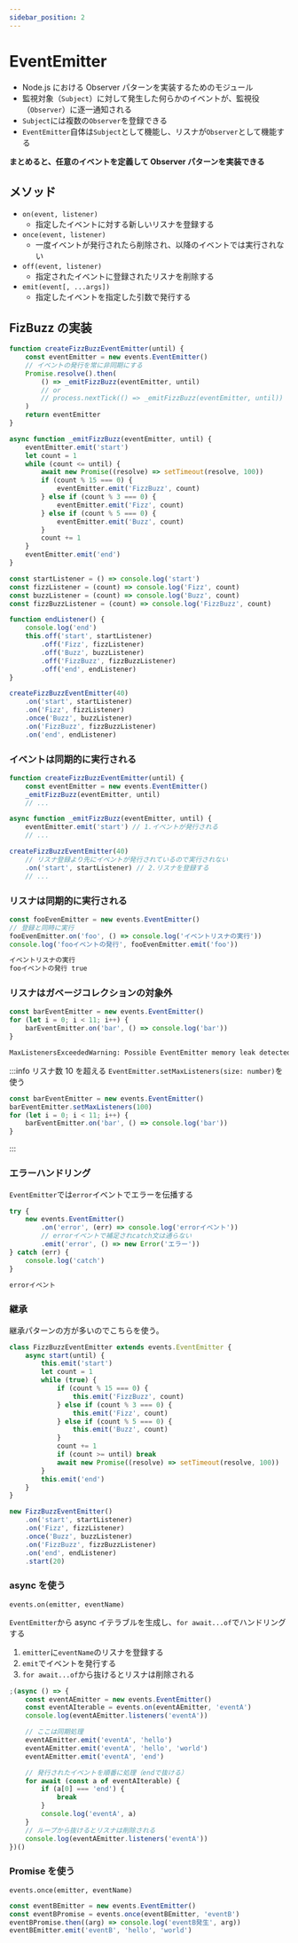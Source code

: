 ```yaml
---
sidebar_position: 2
---
```


# EventEmitter

- Node.js における Observer パターンを実装するためのモジュール
- 監視対象（`Subject`）に対して発生した何らかのイベントが、監視役（`Observer`）に逐一通知される
- `Subject`には複数の`Observer`を登録できる
- `EventEmitter`自体は`Subject`として機能し、リスナが`Observer`として機能する

**まとめると、任意のイベントを定義して Observer パターンを実装できる**

## メソッド

- `on(event, listener)`
  - 指定したイベントに対する新しいリスナを登録する
- `once(event, listener)`
  - 一度イベントが発行されたら削除され、以降のイベントでは実行されない
- `off(event, listener)`
  - 指定されたイベントに登録されたリスナを削除する
- `emit(event[, ...args])`
  - 指定したイベントを指定した引数で発行する

## FizBuzz の実装

```js title=イベント処理の定義
function createFizzBuzzEventEmitter(until) {
	const eventEmitter = new events.EventEmitter()
	// イベントの発行を常に非同期にする
	Promise.resolve().then(
		() => _emitFizzBuzz(eventEmitter, until)
		// or
		// process.nextTick(() => _emitFizzBuzz(eventEmitter, until))
	)
	return eventEmitter
}

async function _emitFizzBuzz(eventEmitter, until) {
	eventEmitter.emit('start')
	let count = 1
	while (count <= until) {
		await new Promise((resolve) => setTimeout(resolve, 100))
		if (count % 15 === 0) {
			eventEmitter.emit('FizzBuzz', count)
		} else if (count % 3 === 0) {
			eventEmitter.emit('Fizz', count)
		} else if (count % 5 === 0) {
			eventEmitter.emit('Buzz', count)
		}
		count += 1
	}
	eventEmitter.emit('end')
}
```

```js title=リスナの登録/削除
const startListener = () => console.log('start')
const fizzListener = (count) => console.log('Fizz', count)
const buzzListener = (count) => console.log('Buzz', count)
const fizzBuzzListener = (count) => console.log('FizzBuzz', count)

function endListener() {
	console.log('end')
	this.off('start', startListener)
		.off('Fizz', fizzListener)
		.off('Buzz', buzzListener)
		.off('FizzBuzz', fizzBuzzListener)
		.off('end', endListener)
}

createFizzBuzzEventEmitter(40)
	.on('start', startListener)
	.on('Fizz', fizzListener)
	.once('Buzz', buzzListener)
	.on('FizzBuzz', fizzBuzzListener)
	.on('end', endListener)
```

### イベントは同期的に実行される

```js title=イベントを同期的に定義した場合
function createFizzBuzzEventEmitter(until) {
	const eventEmitter = new events.EventEmitter()
	_emitFizzBuzz(eventEmitter, until)
    // ...

async function _emitFizzBuzz(eventEmitter, until) {
	eventEmitter.emit('start') // 1.イベントが発行される
    // ...

createFizzBuzzEventEmitter(40)
	// リスナ登録より先にイベントが発行されているので実行されない
	.on('start', startListener) // 2.リスナを登録する
    // ...
```

### リスナは同期的に実行される

```js
const fooEvenEmitter = new events.EventEmitter()
// 登録と同時に実行
fooEvenEmitter.on('foo', () => console.log('イベントリスナの実行'))
console.log('fooイベントの発行', fooEvenEmitter.emit('foo'))
```

```zsh title=実行結果
イベントリスナの実行
fooイベントの発行 true
```

### リスナはガベージコレクションの対象外

```js
const barEventEmitter = new events.EventEmitter()
for (let i = 0; i < 11; i++) {
	barEventEmitter.on('bar', () => console.log('bar'))
}
```

```zsh title=実行結果
MaxListenersExceededWarning: Possible EventEmitter memory leak detected. 11 bar listeners added to [EventEmitter]. Use emitter.setMaxListeners() to increase limit
```

:::info リスナ数 10 を超える
`EventEmitter.setMaxListeners(size: number)`を使う

```js
const barEventEmitter = new events.EventEmitter()
barEventEmitter.setMaxListeners(100)
for (let i = 0; i < 11; i++) {
	barEventEmitter.on('bar', () => console.log('bar'))
}
```

:::

### エラーハンドリング

`EventEmitter`では`error`イベントでエラーを伝播する

```js
try {
	new events.EventEmitter()
		.on('error', (err) => console.log('errorイベント'))
		// errorイベントで補足されcatch文は通らない
		.emit('error', () => new Error('エラー'))
} catch (err) {
	console.log('catch')
}
```

```zsh title=実行結果
errorイベント
```

### 継承

継承パターンの方が多いのでこちらを使う。

```js title=EventEmitterを継承したクラス
class FizzBuzzEventEmitter extends events.EventEmitter {
	async start(until) {
		this.emit('start')
		let count = 1
		while (true) {
			if (count % 15 === 0) {
				this.emit('FizzBuzz', count)
			} else if (count % 3 === 0) {
				this.emit('Fizz', count)
			} else if (count % 5 === 0) {
				this.emit('Buzz', count)
			}
			count += 1
			if (count >= until) break
			await new Promise((resolve) => setTimeout(resolve, 100))
		}
		this.emit('end')
	}
}
```

```js title=インスタンス生成
new FizzBuzzEventEmitter()
	.on('start', startListener)
	.on('Fizz', fizzListener)
	.once('Buzz', buzzListener)
	.on('FizzBuzz', fizzBuzzListener)
	.on('end', endListener)
	.start(20)
```

### async を使う

`events.on(emitter, eventName)`

`EventEmitter`から async イテラブルを生成し、`for await...of`でハンドリングする

1. `emitter`に`eventName`のリスナを登録する
2. `emit`でイベントを発行する
3. `for await...of`から抜けるとリスナは削除される

```js
;(async () => {
	const eventAEmitter = new events.EventEmitter()
	const eventAIterable = events.on(eventAEmitter, 'eventA')
	console.log(eventAEmitter.listeners('eventA'))

	// ここは同期処理
	eventAEmitter.emit('eventA', 'hello')
	eventAEmitter.emit('eventA', 'hello', 'world')
	eventAEmitter.emit('eventA', 'end')

	// 発行されたイベントを順番に処理（endで抜ける）
	for await (const a of eventAIterable) {
		if (a[0] === 'end') {
			break
		}
		console.log('eventA', a)
	}
	// ループから抜けるとリスナは削除される
	console.log(eventAEmitter.listeners('eventA'))
})()
```

### Promise を使う

`events.once(emitter, eventName)`

```js
const eventBEmitter = new events.EventEmitter()
const eventBPromise = events.once(eventBEmitter, 'eventB')
eventBPromise.then((arg) => console.log('eventB発生', arg))
eventBEmitter.emit('eventB', 'hello', 'world')
```
